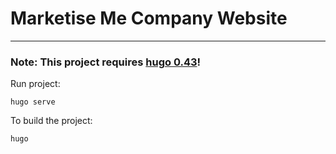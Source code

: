# Marketise Me Company Website
---

### **Note:** This project requires [hugo 0.43](https://github.com/gohugoio/hugo/releases/tag/v0.43)!


Run project:
```
hugo serve
```

To build the project:
```
hugo
```
